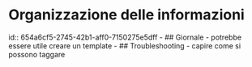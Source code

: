 # Organizzazione delle informazioni
id:: 654a6cf5-2745-42b1-aff0-7150275e5dff
	- ## Giornale
		- potrebbe essere utile creare un template
	- ## Troubleshooting
		- capire come si possono taggare